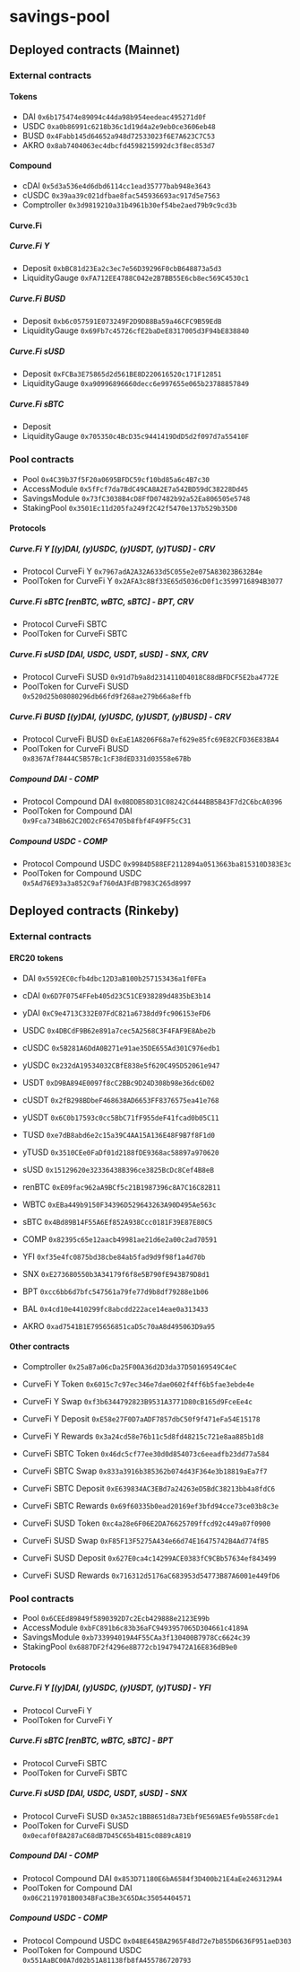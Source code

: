 # savings-pool


## Deployed contracts (Mainnet)

### External contracts
#### Tokens
* DAI `0x6b175474e89094c44da98b954eedeac495271d0f`
* USDC `0xa0b86991c6218b36c1d19d4a2e9eb0ce3606eb48`
* BUSD `0x4Fabb145d64652a948d72533023f6E7A623C7C53`
* AKRO `0x8ab7404063ec4dbcfd4598215992dc3f8ec853d7`

#### Compound
* cDAI `0x5d3a536e4d6dbd6114cc1ead35777bab948e3643`
* cUSDC `0x39aa39c021dfbae8fac545936693ac917d5e7563`
* Comptroller `0x3d9819210a31b4961b30ef54be2aed79b9c9cd3b`

#### Curve.Fi
##### Curve.Fi Y
* Deposit `0xbBC81d23Ea2c3ec7e56D39296F0cbB648873a5d3`
* LiquidityGauge `0xFA712EE4788C042e2B7BB55E6cb8ec569C4530c1`

##### Curve.Fi BUSD
* Deposit `0xb6c057591E073249F2D9D88Ba59a46CFC9B59EdB`
* LiquidityGauge `0x69Fb7c45726cfE2baDeE8317005d3F94bE838840`

##### Curve.Fi sUSD
* Deposit `0xFCBa3E75865d2d561BE8D220616520c171F12851`
* LiquidityGauge `0xa90996896660decc6e997655e065b23788857849`

##### Curve.Fi sBTC
* Deposit
* LiquidityGauge `0x705350c4BcD35c9441419DdD5d2f097d7a55410F`

### Pool contracts
* Pool `0x4C39b37f5F20a0695BFDC59cf10bd85a6c4B7c30`
* AccessModule `0x5fFcf7da7BdC49CA8A2E7a542BD59dC38228Dd45`
* SavingsModule `0x73fC3038B4cD8FfD07482b92a52Ea806505e5748`
* StakingPool `0x3501Ec11d205fa249f2C42f5470e137b529b35D0`

#### Protocols
##### Curve.Fi Y [(y)DAI, (y)USDC, (y)USDT, (y)TUSD] - CRV
* Protocol CurveFi Y `0x7967adA2A32A633d5C055e2e075A83023B632B4e`
* PoolToken for CurveFi Y `0x2AFA3c8Bf33E65d5036cD0f1c3599716894B3077`

##### Curve.Fi sBTC [renBTC, wBTC, sBTC] - BPT, CRV
* Protocol CurveFi SBTC 
* PoolToken for CurveFi SBTC 

##### Curve.Fi sUSD [DAI, USDC, USDT, sUSD] - SNX, CRV
* Protocol CurveFi SUSD `0x91d7b9a8d2314110D4018C88dBFDCF5E2ba4772E`
* PoolToken for CurveFi SUSD `0x520d25b08080296db66fd9f268ae279b66a8effb`

##### Curve.Fi BUSD [(y)DAI, (y)USDC, (y)USDT, (y)BUSD] - CRV
* Protocol CurveFi BUSD `0xEaE1A8206F68a7ef629e85fc69E82CFD36E83BA4`
* PoolToken for CurveFi BUSD `0x8367Af78444C5B57Bc1cF38dED331d03558e67Bb`

##### Compound DAI - COMP
* Protocol Compound DAI `0x08DDB58D31C08242Cd444BB5B43F7d2C6bcA0396`
* PoolToken for Compound DAI `0x9Fca734Bb62C20D2cF654705b8fbf4F49FF5cC31`

##### Compound USDC - COMP
* Protocol Compound USDC `0x9984D588EF2112894a0513663ba815310D383E3c`
* PoolToken for Compound USDC `0x5Ad76E93a3a852C9af760dA3FdB7983C265d8997`



## Deployed contracts (Rinkeby)
### External contracts
#### ERC20 tokens
* DAI `0x5592EC0cfb4dbc12D3aB100b257153436a1f0FEa`
* cDAI `0x6D7F0754FFeb405d23C51CE938289d4835bE3b14`
* yDAI `0xC9e4713C332E07FdC821a6738dd9fc906153eFD6`

* USDC `0x4DBCdF9B62e891a7cec5A2568C3F4FAF9E8Abe2b`
* cUSDC `0x5B281A6DdA0B271e91ae35DE655Ad301C976edb1`
* yUSDC `0x232dA19534032CBfE838e5f620C495D52061e947`

* USDT `0xD9BA894E0097f8cC2BBc9D24D308b98e36dc6D02`
* cUSDT `0x2fB298BDbeF468638AD6653FF8376575ea41e768`
* yUSDT `0x6C0b17593c0cc5BbC71fF955deF41fcad0b05C11`

* TUSD `0xe7dB8abd6e2c15a39C4AA15A136E48F9B7f8F1d0`
* yTUSD `0x3510CEe0FaDf01d2188fDE9368ac58897a970620`

* sUSD `0x15129620e32336438B396ce3825BcDc8Cef4B8eB`

* renBTC `0xE09fac962aA9BCf5c21B1987396c8A7C16C82B11`
* WBTC `0xEBa449b9150F34396D529643263A90D495Ae563c`
* sBTC `0x4Bd89B14F55A6Ef852A938Ccc0181F39E87E80C5`

* COMP `0x82395c65e12aacb49981ae21d6e2a00c2ad70591`
* YFI `0xf35e4fc0875bd38cbe84ab5fad9d9f98f1a4d70b`
* SNX `0xE273680550b3A34179f6f8e5B790fE943B79D8d1`
* BPT `0xcc6bb6d7bfc547561a79fe77d9b8df79288e1b06`
* BAL `0x4cd10e4410299fc8abcdd222ace14eae0a313433`

* AKRO `0xad7541B1E795656851caD5c70aA8d495063D9a95`

#### Other contracts
* Comptroller `0x25aB7a06cDa25F00A36d2D3da37D50169549C4eC`

* CurveFi Y Token `0x6015c7c97ec346e7dae0602f4ff6b5fae3ebde4e`
* CurveFi Y Swap `0xf3b6344792823B9531A3771D80cB165d9FceEe4c`
* CurveFi Y Deposit `0xE58e27F0D7aADF7857dbC50f9f471eFa54E15178`
* CurveFi Y Rewards `0x3a24cd58e76b11c5d8fd48215c721e8aa885b1d8`

* CurveFi SBTC Token `0x46dc5cf77ee30d0d854073c6eeadfb23dd77a584`
* CurveFi SBTC Swap `0x833a3916b385362b074d43F364e3b18819aEa7f7`
* CurveFi SBTC Deposit `0xE639834AC3EBd7a24263eD5BdC38213bb4a8fdC6`
* CurveFi SBTC Rewards `0x69f60335b0ead20169ef3bfd94cce73ce03b8c3e`


* CurveFi SUSD Token `0xc4a28e6F06E2DA76625709ffcd92c449a07f0900`
* CurveFi SUSD Swap `0xF85F13F5275A434e66d74E16475742B4Ad774fB5`
* CurveFi SUSD Deposit `0x627E0ca4c14299ACE0383fC9CBb57634ef843499`
* CurveFi SUSD Rewards `0x716312d5176aC683953d54773B87A6001e449fD6`



### Pool contracts
* Pool `0x6CEEd89849f5890392D7c2Ecb429888e2123E99b`
* AccessModule `0xbFC891b6c83b36aFC9493957065D304661c4189A`
* SavingsModule `0xb733994019A4F55CAa3f130400B7978Cc6624c39`
* StakingPool `0x6887DF2f4296e8B772cb19479472A16E836dB9e0`

#### Protocols
##### Curve.Fi Y [(y)DAI, (y)USDC, (y)USDT, (y)TUSD] - YFI
* Protocol CurveFi Y 
* PoolToken for CurveFi Y 

##### Curve.Fi sBTC [renBTC, wBTC, sBTC] - BPT
* Protocol CurveFi SBTC 
* PoolToken for CurveFi SBTC 

##### Curve.Fi sUSD [DAI, USDC, USDT, sUSD] - SNX
* Protocol CurveFi SUSD `0x3A52c1BB8651d8a73Ebf9E569AE5fe9b558Fcde1`
* PoolToken for CurveFi SUSD `0x0ecaf0f8A287aC68dB7D45C65b4B15c0889cA819`

##### Compound DAI - COMP
* Protocol Compound DAI `0x853D71180E6bA6584f3D400b21E4aEe2463129A4`
* PoolToken for Compound DAI `0x06C2119701B0034BFaC3Be3C65DAc35054404571`

##### Compound USDC - COMP
* Protocol Compound USDC `0x048E645BA2965F48d72e7b855D6636F951aeD303`
* PoolToken for Compound USDC `0x551AaBC00A7d02b51A81138fb8fA455786720793`

